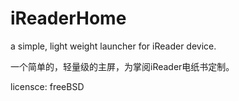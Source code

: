 # iReaderHome

a simple, light weight launcher for iReader device.

一个简单的，轻量级的主屏，为掌阅iReader电纸书定制。

licensce: freeBSD
